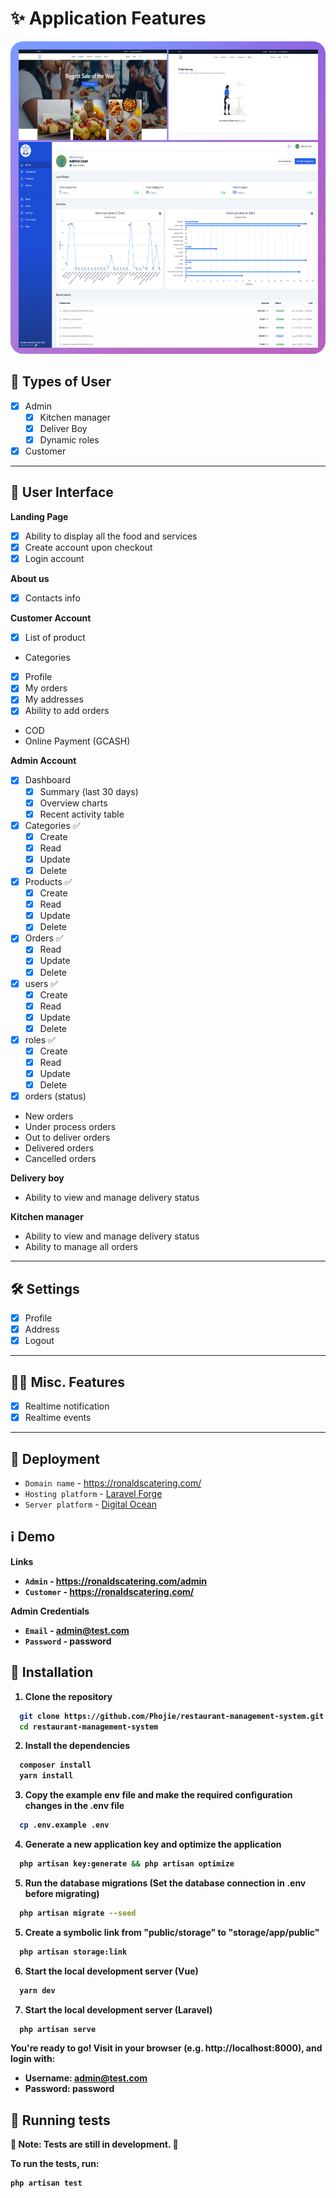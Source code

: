 # ✨ Application Features 
<!-- display image here from public folder cover.png -->
<img src="/public/cover.png" alt=“cover” height="500" width="700" style="border-radius:20px">

## 👱 Types of User

- [x] Admin
	- [x] Kitchen manager
	- [x] Deliver Boy
  - [x] Dynamic roles
- [x] Customer

----

## 👱 User Interface

 **Landing Page**
- [x] Ability to display all the food and services
- [x] Create account upon checkout
- [x] Login account

 **About us**
- [x] Contacts info

 **Customer Account**
- [x] List of product 
- Categories
- [x] Profile
- [x] My orders
- [x] My addresses
- [x] Ability to add orders
- COD
- Online Payment (GCASH)

**Admin Account**
- [x] Dashboard
	- [x] Summary (last 30 days)
	- [x] Overview charts
	- [x] Recent activity table
- [x] Categories ✅
	- [x] Create
	- [x] Read
	- [x] Update
	- [x] Delete
- [x] Products ✅
	- [x] Create
	- [x] Read
	- [x] Update
	- [x] Delete
- [x] Orders ✅
	- [x] Read
	- [x] Update
	- [x] Delete
- [x] users ✅
	- [x] Create
	- [x] Read
	- [x] Update
	- [x] Delete
- [x] roles ✅
	- [x] Create
	- [x] Read
	- [x] Update
	- [x] Delete
- [x] orders (status)
- New orders
- Under process orders
- Out to deliver orders
- Delivered orders
- Cancelled orders

**Delivery boy**
- Ability to view and manage delivery status

**Kitchen manager**
- Ability to view and manage delivery status
- Ability to manage all orders

---

## 🛠️ Settings

- [x] Profile
- [x] Address
- [x] Logout

---

## 👨‍🔬 Misc. Features

- [x] Realtime notification
- [x] Realtime events

----

## 🚀 Deployment

- `Domain name` - https://ronaldscatering.com/
- `Hosting platform` - [Laravel Forge](https://forge.laravel.com/)
- `Server platform` - [Digital Ocean](https://www.digitalocean.com/)

## ℹ️ Demo

<b>Links<b>
- `Admin` - https://ronaldscatering.com/admin
- `Customer` - https://ronaldscatering.com/

<b>Admin Credentials<b>

- `Email` - admin@test.com
- `Password` - password

## 🚧 Installation

1. Clone the repository
```bash
  git clone https://github.com/Phojie/restaurant-management-system.git
  cd restaurant-management-system
  ```

2. Install the dependencies
```bash
  composer install
  yarn install 
  ```

3. Copy the example env file and make the required configuration changes in the .env file
```bash 
  cp .env.example .env
  ```

4. Generate a new application key and optimize the application
```bash
  php artisan key:generate && php artisan optimize
  ```

5. Run the database migrations (Set the database connection in .env before migrating)
```bash
  php artisan migrate --seed
  ```

5.  Create a symbolic link from "public/storage" to "storage/app/public"
```bash
  php artisan storage:link
  ```

6. Start the local development server (Vue)
```bash
  yarn dev
  ```

7. Start the local development server (Laravel)
```bash
  php artisan serve
  ```

You're ready to go! Visit in your browser (e.g. http://localhost:8000), and login with:

- **Username:** admin@test.com
- **Password:** password

## 🧪 Running tests
🚧 **Note:** Tests are still in development. 🚧

To run the tests, run:

```bash
php artisan test
```
